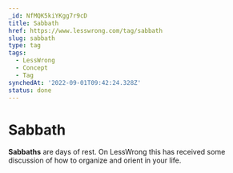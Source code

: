 ```yaml
---
_id: NfMQK5kiYKgg7r9cD
title: Sabbath
href: https://www.lesswrong.com/tag/sabbath
slug: sabbath
type: tag
tags:
  - LessWrong
  - Concept
  - Tag
synchedAt: '2022-09-01T09:42:24.328Z'
status: done
---
```


# Sabbath

**Sabbaths** are days of rest. On LessWrong this has received some discussion of how to organize and orient in your life.

